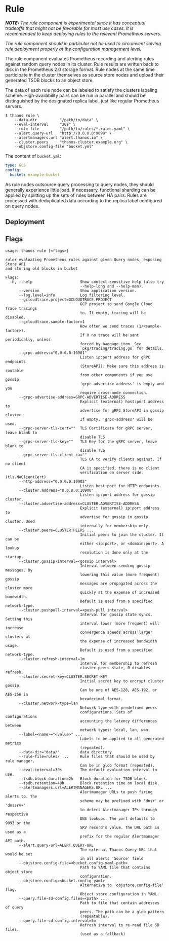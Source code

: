 # Rule

_**NOTE:** The rule component is experimental since it has conceptual tradeoffs that might not be favorable for most use cases. It is recommended to keep deploying rules to the relevant Prometheus servers._

_The rule component should in particular not be used to circumvent solving rule deployment properly at the configuration management level._

The rule component evaluates Prometheus recording and alerting rules against random query nodes in its cluster. Rule results are written back to disk in the Prometheus 2.0 storage format. Rule nodes at the same time participate in the cluster themselves as source store nodes and upload their generated TSDB blocks to an object store.

The data of each rule node can be labeled to satisfy the clusters labeling scheme. High-availability pairs can be run in parallel and should be distinguished by the designated replica label, just like regular Prometheus servers.

```
$ thanos rule \
    --data-dir          "/path/to/data" \
    --eval-interval     "30s" \
    --rule-file         "/path/to/rules/*.rules.yaml" \
    --alert.query-url   "http://0.0.0.0:9090" \
    --alertmanagers.url "alert.thanos.io" \
    --cluster.peers     "thanos-cluster.example.org" \
    --objstore.config-file "bucket.yml"
```

The content of `bucket.yml`:

```yaml
type: GCS
config:
  bucket: example-bucket
```

As rule nodes outsource query processing to query nodes, they should generally experience little load. If necessary, functional sharding can be applied by splitting up the sets of rules between HA pairs.
Rules are processed with deduplicated data according to the replica label configured on query nodes.

## Deployment

## Flags

[embedmd]:# (flags/rule.txt $)
```$
usage: thanos rule [<flags>]

ruler evaluating Prometheus rules against given Query nodes, exposing Store API
and storing old blocks in bucket

Flags:
  -h, --help                     Show context-sensitive help (also try
                                 --help-long and --help-man).
      --version                  Show application version.
      --log.level=info           Log filtering level.
      --gcloudtrace.project=GCLOUDTRACE.PROJECT  
                                 GCP project to send Google Cloud Trace tracings
                                 to. If empty, tracing will be disabled.
      --gcloudtrace.sample-factor=1  
                                 How often we send traces (1/<sample-factor>).
                                 If 0 no trace will be sent periodically, unless
                                 forced by baggage item. See
                                 `pkg/tracing/tracing.go` for details.
      --grpc-address="0.0.0.0:10901"  
                                 Listen ip:port address for gRPC endpoints
                                 (StoreAPI). Make sure this address is routable
                                 from other components if you use gossip,
                                 'grpc-advertise-address' is empty and you
                                 require cross-node connection.
      --grpc-advertise-address=GRPC-ADVERTISE-ADDRESS  
                                 Explicit (external) host:port address to
                                 advertise for gRPC StoreAPI in gossip cluster.
                                 If empty, 'grpc-address' will be used.
      --grpc-server-tls-cert=""  TLS Certificate for gRPC server, leave blank to
                                 disable TLS
      --grpc-server-tls-key=""   TLS Key for the gRPC server, leave blank to
                                 disable TLS
      --grpc-server-tls-client-ca=""  
                                 TLS CA to verify clients against. If no client
                                 CA is specified, there is no client
                                 verification on server side. (tls.NoClientCert)
      --http-address="0.0.0.0:10902"  
                                 Listen host:port for HTTP endpoints.
      --cluster.address="0.0.0.0:10900"  
                                 Listen ip:port address for gossip cluster.
      --cluster.advertise-address=CLUSTER.ADVERTISE-ADDRESS  
                                 Explicit (external) ip:port address to
                                 advertise for gossip in gossip cluster. Used
                                 internally for membership only.
      --cluster.peers=CLUSTER.PEERS ...  
                                 Initial peers to join the cluster. It can be
                                 either <ip:port>, or <domain:port>. A lookup
                                 resolution is done only at the startup.
      --cluster.gossip-interval=<gossip interval>  
                                 Interval between sending gossip messages. By
                                 lowering this value (more frequent) gossip
                                 messages are propagated across the cluster more
                                 quickly at the expense of increased bandwidth.
                                 Default is used from a specified network-type.
      --cluster.pushpull-interval=<push-pull interval>  
                                 Interval for gossip state syncs. Setting this
                                 interval lower (more frequent) will increase
                                 convergence speeds across larger clusters at
                                 the expense of increased bandwidth usage.
                                 Default is used from a specified network-type.
      --cluster.refresh-interval=1m  
                                 Interval for membership to refresh
                                 cluster.peers state, 0 disables refresh.
      --cluster.secret-key=CLUSTER.SECRET-KEY  
                                 Initial secret key to encrypt cluster gossip.
                                 Can be one of AES-128, AES-192, or AES-256 in
                                 hexadecimal format.
      --cluster.network-type=lan  
                                 Network type with predefined peers
                                 configurations. Sets of configurations
                                 accounting the latency differences between
                                 network types: local, lan, wan.
      --label=<name>="<value>" ...  
                                 Labels to be applied to all generated metrics
                                 (repeated).
      --data-dir="data/"         data directory
      --rule-file=rules/ ...     Rule files that should be used by rule manager.
                                 Can be in glob format (repeated).
      --eval-interval=30s        The default evaluation interval to use.
      --tsdb.block-duration=2h   Block duration for TSDB block.
      --tsdb.retention=48h       Block retention time on local disk.
      --alertmanagers.url=ALERTMANAGERS.URL ...  
                                 Alertmanager URLs to push firing alerts to. The
                                 scheme may be prefixed with 'dns+' or 'dnssrv+'
                                 to detect Alertmanager IPs through respective
                                 DNS lookups. The port defaults to 9093 or the
                                 SRV record's value. The URL path is used as a
                                 prefix for the regular Alertmanager API path.
      --alert.query-url=ALERT.QUERY-URL  
                                 The external Thanos Query URL that would be set
                                 in all alerts 'Source' field
      --objstore.config-file=<bucket.config-yaml-path>  
                                 Path to YAML file that contains object store
                                 configuration.
      --objstore.config=<bucket.config-yaml>  
                                 Alternative to 'objstore.config-file' flag.
                                 Object store configuration in YAML.
      --query.file-sd-config.files=<path> ...  
                                 Path to file that contain addresses of query
                                 peers. The path can be a glob pattern
                                 (repeatable).
      --query.file-sd-config.interval=5m  
                                 Refresh interval to re-read file SD files.
                                 (used as a fallback)

```
